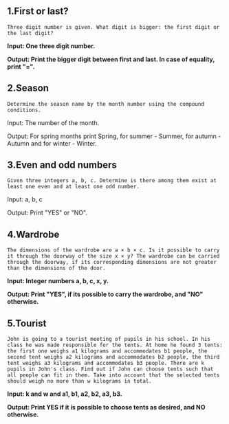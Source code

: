 ## 1.First or last?
``Three digit number is given. What digit is bigger: the first digit or the last digit?``

**Input: One three digit number.**

**Output: Print the bigger digit between first and last. In case of equality, print "=".**

## 2.Season
``Determine the season name by the month number using the compound conditions.``

Input: The number of the month.

Output: For spring months print Spring, for summer - Summer, for autumn - Autumn and for winter - Winter.

## 3.Even and odd numbers
``Given three integers a, b, c. Determine is there among them exist at least one even and at least one odd number.``

Input: a, b, c

Output: Print "YES" or "NO".

## 4.Wardrobe
``The dimensions of the wardrobe are a × b × c. Is it possible to carry it through the doorway of the size x × y? The wardrobe can be carried through the doorway, if its corresponding dimensions are not greater than the dimensions of the door.``

**Input: Integer numbers a, b, c, x, y.**

**Output: Print "YES", if its possible to carry the wardrobe, and "NO" otherwise.**

## 5.Tourist
``John is going to a tourist meeting of pupils in his school. In his class he was made responsible for the tents. At home he found 3 tents: the first one weighs a1 kilograms and accommodates b1 people, the second tent weighs a2 kilograms and accommodates b2 people, the third tent weighs a3 kilograms and accommodates b3 people.
There are k pupils in John's class. Find out if John can choose tents such that all people can fit in them. Take into account that the selected tents should weigh no more than w kilograms in total.``

**Input: k and w and a1, b1, a2, b2, a3, b3.**

**Output: Print YES if it is possible to choose tents as desired, and NO otherwise.**